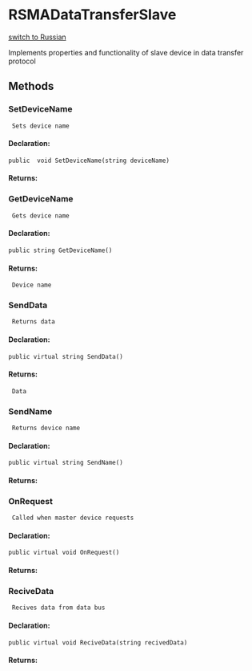 # RSMADataTransferSlave
[switch to Russian](/ScriptingAPI/ru/Electronics/Microcontrollers/RSMADataTransferSlave.cs.md)

 Implements properties and functionality of slave device in data transfer protocol

## Methods
### SetDeviceName
     Sets device name
#### Declaration:
    public  void SetDeviceName(string deviceName)
#### Returns:

### GetDeviceName
     Gets device name
#### Declaration:
    public string GetDeviceName()
#### Returns:
     Device name
### SendData
     Returns data
#### Declaration:
    public virtual string SendData()
#### Returns:
     Data
### SendName
     Returns device name
#### Declaration:
    public virtual string SendName()
#### Returns:
     
### OnRequest
     Called when master device requests
#### Declaration:
    public virtual void OnRequest()
#### Returns:

### ReciveData
     Recives data from data bus
#### Declaration:
    public virtual void ReciveData(string recivedData)
#### Returns:
